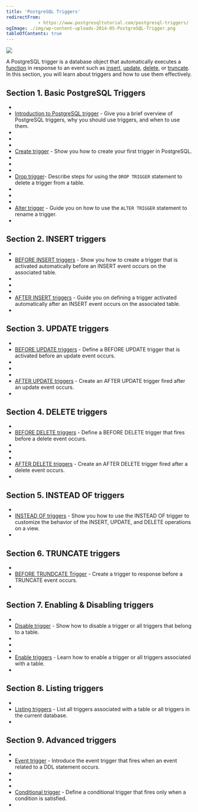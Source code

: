 ```yaml
---
title: 'PostgreSQL Triggers'
redirectFrom: 
            - https://www.postgresqltutorial.com/postgresql-triggers/
ogImage: ./img/wp-content-uploads-2014-05-PostgreSQL-Trigger.png
tableOfContents: true
---
```

<!-- wp:image {"id":2324,"align":"right"} -->

![](./img/wp-content-uploads-2014-05-PostgreSQL-Trigger.png)

<!-- /wp:image -->

<!-- wp:paragraph -->

A PostgreSQL trigger is a database object that automatically executes a [function](https://www.postgresqltutorial.com/postgresql-plpgsql/postgresql-create-function/) in response to an event such as [insert](https://www.postgresqltutorial.com/postgresql-tutorial/postgresql-insert/), [update](https://www.postgresqltutorial.com/postgresql-tutorial/postgresql-update/), [delete](https://www.postgresqltutorial.com/postgresql-tutorial/postgresql-delete/), or [truncate](https://www.postgresqltutorial.com/postgresql-tutorial/postgresql-truncate-table/). In this section, you will learn about triggers and how to use them effectively.

<!-- /wp:paragraph -->

<!-- wp:group {"layout":{"type":"constrained"}} -->

<!-- wp:heading -->

## Section 1. Basic PostgreSQL Triggers

<!-- /wp:heading -->

<!-- wp:list -->

- <!-- wp:list-item -->
- [Introduction to PostgreSQL trigger](https://www.postgresqltutorial.com/postgresql-triggers/introduction-postgresql-trigger/ "Introduction to PostgreSQL Trigger") - Give you a brief overview of PostgreSQL triggers, why you should use triggers, and when to use them.
- <!-- /wp:list-item -->
-
- <!-- wp:list-item -->
- [Create trigger](https://www.postgresqltutorial.com/postgresql-triggers/creating-first-trigger-postgresql/ "Creating the First Trigger in PostgreSQL") - Show you how to create your first trigger in PostgreSQL.
- <!-- /wp:list-item -->
-
- <!-- wp:list-item -->
- [Drop trigger](https://www.postgresqltutorial.com/postgresql-triggers/postgresql-drop-trigger/)- Describe steps for using the `DROP TRIGGER` statement to delete a trigger from a table.
- <!-- /wp:list-item -->
-
- <!-- wp:list-item -->
- [Alter trigger](https://www.postgresqltutorial.com/postgresql-triggers/postgresql-alter-trigger/) - Guide you on how to use the `ALTER TRIGGER` statement to rename a trigger.
- <!-- /wp:list-item -->

<!-- /wp:list -->

<!-- /wp:group -->

<!-- wp:group {"layout":{"type":"constrained"}} -->

<!-- wp:heading -->

## Section 2. INSERT triggers

<!-- /wp:heading -->

<!-- wp:list -->

- <!-- wp:list-item -->
- [BEFORE INSERT triggers](https://www.postgresqltutorial.com/postgresql-triggers/postgresql-before-insert-trigger/) - Show you how to create a trigger that is activated automatically before an INSERT event occurs on the associated table.
- <!-- /wp:list-item -->
-
- <!-- wp:list-item -->
- [AFTER INSERT triggers](https://www.postgresqltutorial.com/postgresql-triggers/postgresql-after-insert-trigger/) - Guide you on defining a trigger activated automatically after an INSERT event occurs on the associated table.
- <!-- /wp:list-item -->

<!-- /wp:list -->

<!-- /wp:group -->

<!-- wp:group {"layout":{"type":"constrained"}} -->

<!-- wp:heading -->

## Section 3. UPDATE triggers

<!-- /wp:heading -->

<!-- wp:list -->

- <!-- wp:list-item -->
- [BEFORE UPDATE triggers](https://www.postgresqltutorial.com/postgresql-triggers/postgresql-before-update-trigger/) - Define a BEFORE UPDATE trigger that is activated before an update event occurs.
- <!-- /wp:list-item -->
-
- <!-- wp:list-item -->
- [AFTER UPDATE triggers](https://www.postgresqltutorial.com/postgresql-triggers/postgresql-after-update-trigger/) - Create an AFTER UPDATE trigger fired after an update event occurs.
- <!-- /wp:list-item -->

<!-- /wp:list -->

<!-- /wp:group -->

<!-- wp:group {"layout":{"type":"constrained"}} -->

<!-- wp:heading -->

## Section 4. DELETE triggers

<!-- /wp:heading -->

<!-- wp:list -->

- <!-- wp:list-item -->
- [BEFORE DELETE triggers](https://www.postgresqltutorial.com/postgresql-triggers/postgresql-before-delete-trigger/) - Define a BEFORE DELETE trigger that fires before a delete event occurs.
- <!-- /wp:list-item -->
-
- <!-- wp:list-item -->
- [AFTER DELETE triggers](https://www.postgresqltutorial.com/postgresql-triggers/postgresql-after-update-trigger/) - Create an AFTER DELETE trigger fired after a delete event occurs.
- <!-- /wp:list-item -->

<!-- /wp:list -->

<!-- /wp:group -->

<!-- wp:group {"layout":{"type":"constrained"}} -->

<!-- wp:heading -->

## Section 5. INSTEAD OF triggers

<!-- /wp:heading -->

<!-- wp:list -->

- <!-- wp:list-item -->
- [INSTEAD OF triggers](https://www.postgresqltutorial.com/postgresql-triggers/postgresql-instead-of-triggers/) - Show you how to use the INSTEAD OF trigger to customize the behavior of the INSERT, UPDATE, and DELETE operations on a view.
- <!-- /wp:list-item -->

<!-- /wp:list -->

<!-- /wp:group -->

<!-- wp:group {"layout":{"type":"constrained"}} -->

<!-- wp:heading -->

## Section 6. TRUNCATE triggers

<!-- /wp:heading -->

<!-- wp:list -->

- <!-- wp:list-item -->
- [BEFORE TRUNDCATE Trigger](https://www.postgresqltutorial.com/postgresql-triggers/postgresql-before-truncate-trigger/) - Create a trigger to response before a TRUNCATE event occurs.
- <!-- /wp:list-item -->

<!-- /wp:list -->

<!-- /wp:group -->

<!-- wp:group {"layout":{"type":"constrained"}} -->

<!-- wp:heading -->

## Section 7. Enabling & Disabling triggers

<!-- /wp:heading -->

<!-- wp:list -->

- <!-- wp:list-item -->
- [Disable trigger](https://www.postgresqltutorial.com/postgresql-triggers/managing-postgresql-trigger/ "Managing PostgreSQL Trigger") - Show how to disable a trigger or all triggers that belong to a table.
- <!-- /wp:list-item -->
-
- <!-- wp:list-item -->
- [Enable triggers](https://www.postgresqltutorial.com/postgresql-triggers/enable-triggers/) - Learn how to enable a trigger or all triggers associated with a table.
- <!-- /wp:list-item -->

<!-- /wp:list -->

<!-- /wp:group -->

<!-- wp:group {"layout":{"type":"constrained"}} -->

<!-- wp:heading -->

## Section 8. Listing triggers

<!-- /wp:heading -->

<!-- wp:list -->

- <!-- wp:list-item -->
- [Listing triggers](https://www.postgresqltutorial.com/postgresql-triggers/how-to-list-all-triggers-in-postgresql/) - List all triggers associated with a table or all triggers in the current database.
- <!-- /wp:list-item -->

<!-- /wp:list -->

<!-- /wp:group -->

<!-- wp:group {"layout":{"type":"constrained"}} -->

<!-- wp:heading -->

## Section 9. Advanced triggers

<!-- /wp:heading -->

<!-- wp:list -->

- <!-- wp:list-item -->
- [Event trigger](https://www.postgresqltutorial.com/postgresql-triggers/postgresql-event-trigger/) - Introduce the event trigger that fires when an event related to a DDL statement occurs.
- <!-- /wp:list-item -->
-
- <!-- wp:list-item -->
- [Conditional trigger](https://www.postgresqltutorial.com/postgresql-triggers/postgresql-trigger-when-condition/) - Define a conditional trigger that fires only when a condition is satisfied.
- <!-- /wp:list-item -->

<!-- /wp:list -->

<!-- /wp:group -->
